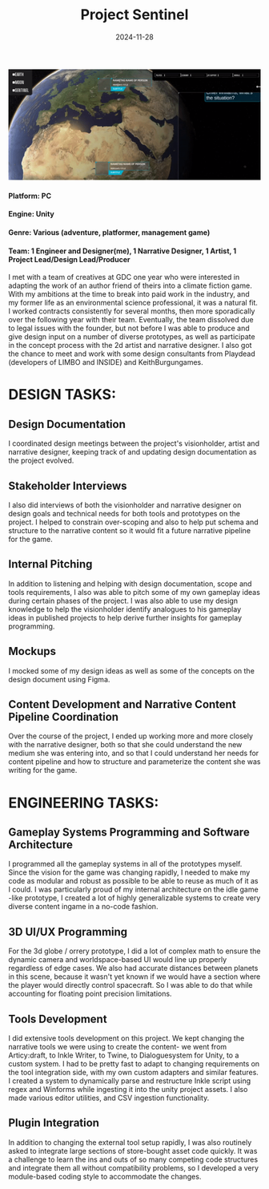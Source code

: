 ﻿---
title: "Project Sentinel"
date: 2024-11-28
draft: false
description: "a description"
tags: ["example", "tag"]
---

![Alt text](/compressed/ezgif-2-0a674e7f44dc.png)

#### Platform: PC
#### Engine: Unity
#### Genre: Various (adventure, platformer, management game)
#### Team: 1 Engineer and Designer(me), 1 Narrative Designer, 1 Artist, 1 Project Lead/Design Lead/Producer

I met with a team of creatives at GDC one year who were interested in adapting the work of an author friend of theirs into a climate fiction game. With my ambitions at the time to break into paid work in the industry, and my former life as an environmental science professional, it was a natural fit. I worked contracts consistently for several months, then more sporadically over the following year with their team. Eventually, the team dissolved due to legal issues with the founder, but not before I was able to produce and give design input on a number of diverse prototypes, as well as participate in the concept process with the 2d artist and narrative designer. I also got the chance to meet and work with some design consultants from Playdead (developers of LIMBO and INSIDE) and KeithBurgungames.


# DESIGN TASKS:


## Design Documentation

I coordinated design meetings between the project's visionholder, artist and narrative designer, keeping track of and updating design documentation as the project evolved. 

## Stakeholder Interviews

I also did interviews of both the visionholder and narrative designer on design goals and technical needs for both tools and prototypes on the project. I helped to constrain over-scoping and also to help put schema and structure to the narrative content so it would fit a future narrative pipeline for the game. 

## Internal Pitching

In addition to listening and helping with design documentation, scope and tools requirements, I also was able to pitch some of my own gameplay ideas during certain phases of the project. I was also able to use my design knowledge to help the visionholder identify analogues to his gameplay ideas in published projects to help derive further insights for gameplay programming. 

## Mockups

I mocked some of my design ideas as well as some of the concepts on the design document using Figma. 

## Content Development and Narrative Content Pipeline Coordination

Over the course of the project, I ended up working more and more closely with the narrative designer, both so that she could understand the new medium she was entering into, and so that I could understand her needs for content pipeline and how to structure and parameterize the content she was writing for the game. 


# ENGINEERING TASKS:


## Gameplay Systems Programming and Software Architecture

I programmed all the gameplay systems in all of the prototypes myself. Since the vision for the game was changing rapidly, I needed to make my code as modular and robust as possible to be able to reuse as much of it as I could. I was particularly proud of my internal architecture on the idle game -like prototype, I created a lot of highly generalizable systems to create very diverse content ingame in a no-code fashion.

## 3D UI/UX Programming

For the 3d globe / orrery prototype, I did a lot of complex math to ensure the dynamic camera and worldspace-based UI would line up properly regardless of edge cases. We also had accurate distances between planets in this scene, because it wasn't yet known if we would have a section where the player would directly control spacecraft. So I was able to do that while accounting for floating point precision limitations.

## Tools Development

I did extensive tools development on this project. We kept changing the narrative tools we were using to create the content- we went from Articy:draft, to Inkle Writer, to Twine, to Dialoguesystem for Unity, to a custom system. I had to be pretty fast to adapt to changing requirements on the tool integration side, with my own custom adapters and similar features. I created a system to dynamically parse and restructure Inkle script using regex and Winforms while ingesting it into the unity project assets. I also made various editor utilities, and CSV ingestion functionality.

## Plugin Integration

In addition to changing the external tool setup rapidly, I was also routinely asked to integrate large sections of store-bought asset code quickly. It was a challenge to learn the ins and outs of so many competing code structures and integrate them all without compatibility problems, so I developed a very module-based coding style to accommodate the changes.
